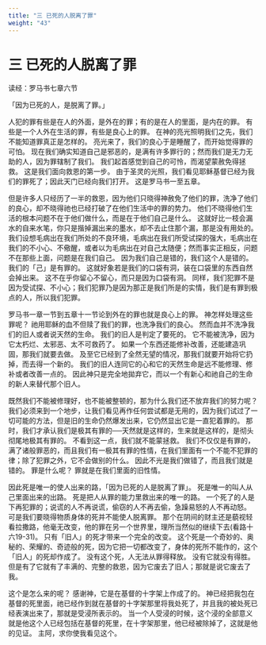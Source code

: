 ```yaml
---
title: "三 已死的人脱离了罪"
weight: "43"
---
```


# 三 已死的人脱离了罪


读经：罗马书七章六节

「因为已死的人，是脱离了罪。」

人犯的罪有些是在人的外面，是外在的罪；有的是在人的里面，是内在的罪。
有些是一个人外在生活的罪，有些是良心上的罪。
在神的亮光照明我们之先，我们不能知道罪真正是怎样的。
亮光来了，我们的良心于是睡醒了，而开始觉得罪的可怕。
现在我们确实知道自己是邪恶的，是满有许多罪行的；然而我们是无力无助的人，因为罪辖制了我们。
我们起首感觉到自己的可怜，而渴望蒙赦免得拯救。
这是我们面向救恩的第一步。
由于圣灵的光照，我们看见耶稣基督已经为我们的罪死了；因此天门已经向我们打开。
这是罗马书一至五章。

但是许多人只经历了一半的救恩，因为他们只晓得神赦免了他们的罪，洗净了他们的良心，却不晓得祂也已经打破了在他们生活中的罪的势力。
他们不晓得他们生活的根本问题不在于他们做什么，而是在于他们自己是什么。
这就好比一枝会漏水的自来水笔，你只是揩掉漏出来的墨水，却不去止住那个漏，那是没有用处的。
我们设想毛病出在我们所处的不良环境，毛病出在我们所受试探的强大，毛病出在我们的不小心、不儆醒，或者以为毛病出在对自己太随便；然而事实正相反，问题不在那些上面，问题是在我们自己。
因为我们自己是错的，我们这个人是错的。
我们的「己」是有罪的。
这就好象若是我们的口袋有洞，装在口袋里的东西自然会掉出来。
这不在乎你留心不留心，而只是因为口袋有洞。
同样，我们犯罪不是因为受试探、不小心；我们犯罪乃是因为那正是我们所是的实情，我们是有罪到极点的人，所以我们犯罪。

罗马书一章一节到五章十一节论到外在的罪也就是良心上的罪。
神怎样处理这些罪呢？
祂用耶稣的血不但赎了我们的罪，也洗净我们的良心。
然而血并不洗净我们的旧人或者说天然的生命。
我们的旧人是判定了要死的。
它不能被洗净，因为它太朽烂、太邪恶、太不可救药了。
如果一个东西还能修补改善，还能建造巩固，那我们就要去做。
及至它已经到了全然无望的情况，那我们就要开始将它扔掉，而去得一个新的。
我们的旧人连同它的心和它的天然生命是远不能修理、修补或者改善一点的。
因此神只是完全地拋弃它，而以一个有新心和祂自己的生命的新人来替代那个旧人。

既然我们不能被修理好，也不能被整顿的，那为什么我们还不放弃我们的努力呢？
我们必须来到一个地步，让我们看见再作任何尝试都是无用的，因为我们试过了一切可能的方法，但是旧的生命仍然爆发出来，它仍然显出它是一直犯着罪的。
那时，我们才承认我们是极其有罪的──天然就是这样的，生来就是这样的，是彻头彻尾地极其有罪的。
不看到这一点，我们就不能蒙拯救。
我们不仅仅是有罪的，满了诸般罪恶的，而且我们有一极其有罪的性情，在我们里面有一个不能不犯罪的律；除了犯罪之外，它不会做别的什么。
因此不光是我们做错了，而且我们就是错的。
罪是什么呢？
罪就是在我们里面的旧性情。

因此死是唯一的使人出来的路，「因为已死的人是脱离了罪」。
死是唯一的叫人从己里面出来的出路。
死是把人从罪的能力里救出来的唯一的路。
一个死了的人是下再犯罪的；说谎的人不再说谎，偷窃的人不再去偷，急躁易怒的人不再动怒。
可是我们要晓得物质身体的死并不能使人脱离罪。
那个在阴间的财主还是藐视轻看拉撒路，他毫无改变，他的罪在另一个世界里，理所当然似的继续下去(看路十六19-31)。
只有「旧人」的死才带来一个完全的改变。
这个死是一个奇妙的、奥秘的、荣耀的、奇迹般的死，因为它把一切都改变了，身体的死所不能作的，这个「旧人」的死却作成了。
没有这个死，人无法从罪得释放。
没有它就没有得胜。
但是有了它就有了丰满的、完整的救恩，因为它废去了旧人；那就是说它废去了我。

这个是怎么来的呢？
感谢神，它是在基督的十字架上作成了的。
神已经把我包在基督的死里面，祂已经作到就在基督的十字架那里将我处死了，并且我的被处死已经表演出来了，那就是受浸所表示的。
当一个人受浸的时候，这个浸的全部意义就是他这个人已经包括在基督的死里，在十字架那里，他已经被除掉了，这就是他的见证。
主阿，求你使我看见这个。
